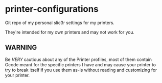 # printer-configurations
Git repo of my personal slic3r settings for my printers.


They're intended for my own printers and may not work for you.

## WARNING
Be *VERY* cautious about any of the Printer profiles, most of them contain Gcode meant for the specific printers I have and may cause your printer to try to break itself if you use them as-is without reading and customizing for your printer.
